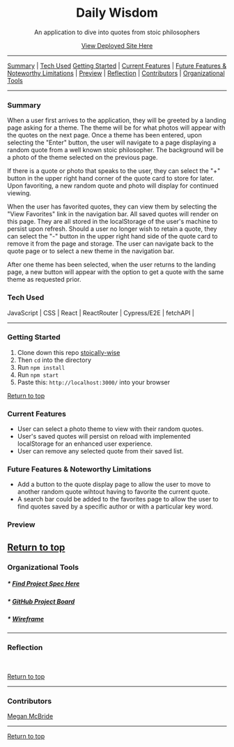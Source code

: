 <div align="center"><img src=""/><h1>Daily Wisdom</h1>
<p>An application to dive into quotes from stoic philosophers</p>
<a href=>View Deployed Site Here</a>
</div>



---

[Summary](#summary) |
[Tech Used](#tech-used)
[Getting Started](#getting-started) |
[Current Features](#current-features) |
[Future Features & Noteworthy Limitations](#future-features-&-noteworthy-limitations) |
[Preview](#preview) |
[Reflection](#reflection) |
[Contributors](#contributors) |
[Organizational Tools](#organizational-tools)
 
---

### Summary
When a user first arrives to the application, they will be greeted by a landing page asking for a theme. The theme will be for what photos will appear with the quotes on the next page. Once a theme has been entered, upon selecting the "Enter" button, the user will navigate to a page displaying a random quote from a well known stoic philosopher. The background will be a photo of the theme selected on the previous page. 

If there is a quote or photo that speaks to the user, they can select the "+" button in the upper right hand corner of the quote card to store for later. Upon favoriting, a new random quote and photo will display for continued viewing. 

When the user has favorited quotes, they can view them by selecting the "View Favorites" link in the navigation bar. All saved quotes will render on this page. They are all stored in the localStorage of the user's machine to persist upon refresh. Should a user no longer wish to retain a quote, they can select the "-" button in the upper right hand side of the quote card to remove it from the page and storage. The user can navigate back to the quote page or to select a new theme in the navigation bar. 

After one theme has been selected, when the user returns to the landing page, a new button will appear with the option to get a quote with the same theme as requested prior. 

 
### Tech Used
JavaScript | CSS | React | ReactRouter | Cypress/E2E | fetchAPI |  

---
### Getting Started
1. Clone down this repo [stoically-wise](https://github.com/Meggs625/stoically-wise)
2. Then ```cd``` into the directory
3. Run ```npm install```
4. Run ```npm start```
5. Paste this: ```http://localhost:3000/``` into your browser


[Return to top](#Daily-Wisdom)

### Current Features
- User can select a photo theme to view with their random quotes.
- User's saved quotes will persist on reload with implemented localStorage for an enhanced user experience. 
- User can remove any selected quote from their saved list.



### Future Features & Noteworthy Limitations
- Add a button to the quote display page to allow the user to move to another random quote wihtout having to favorite the current quote. 
- A search bar could be added to the favorites page to allow the user to find quotes saved by a specific author or with a particular key word.


### Preview




[Return to top](#Daily-Wisdom)
---

### Organizational Tools
##### * [Find Project Spec Here](https://frontend.turing.edu/projects/module-3/showcase.html)
##### * [GitHub Project Board](https://github.com/Meggs625/stoically-wise/projects/1)
##### * [Wireframe](https://miro.com/app/board/o9J_lv9GRtc=/)

---

### Reflection

<br>


[Return to top](#Daily-Wisdom)

---
### Contributors
[Megan McBride](https://github.com/Meggs625) <br>



---

[Return to top](#Daily-Wisdom)

